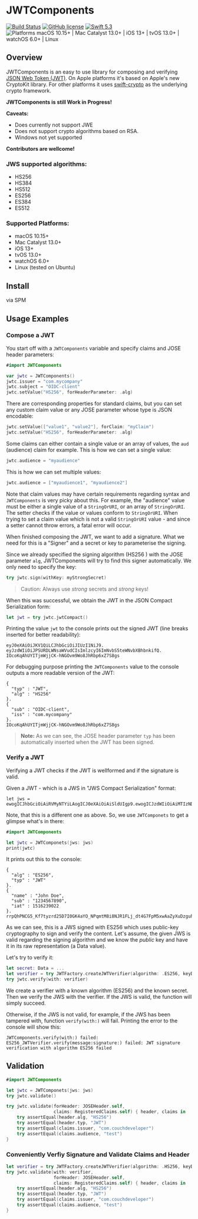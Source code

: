 # JWTComponents

[![Build Status](https://github.com/couchdeveloper/JWTComponents/workflows/Build/badge.svg?branch=main)](https://github.com/couchdeveloper/JWTComponents/actions) [![GitHub license](https://img.shields.io/badge/License-Apache%202.0-blue.svg)](http://www.apache.org/licenses/LICENSE-2.0) [![Swift 5.3](https://img.shields.io/badge/Swift-5.3-orange.svg?style=flat)](https://developer.apple.com/swift/) ![Platforms macOS 10.15+ | Mac Catalyst 13.0+ | iOS 13+ | tvOS 13.0+ | watchOS 6.0+ | Linux ](https://img.shields.io/badge/Platform-macOS%2010.15%2B%20%7C%20Mac%20Catalyst%2013.0%2B%20%7C%20iOS%2013%2B%20%7C%20tvOS%2013.0%2B%20%7C%20watchOS%206.0%2B%20%7C%20Linux%20-brightgreen)

## Overview

JWTComponents is an easy to use library for composing and verifying [JSON Web Token (JWT)](https://tools.ietf.org/html/rfc7519). On Apple platforms it's based on Apple's new CryptoKit library. For other platforms it uses [swift-crypto](https://github.com/apple/swift-crypto) as the underlying crypto framework.

**JWTComponents is still Work in Progress!**


**Caveats:**
- Does currently not support JWE
- Does not support crypto algorithms based on RSA.
- Windows not yet supported

**Contributors are wellcome!**

### JWS supported algorithms:
  - HS256
  - HS384
  - HS512
  - ES256
  - ES384
  - ES512

### Supported Platforms:
- macOS 10.15+
- Mac Catalyst 13.0+
- iOS 13+
- tvOS 13.0+
- watchOS 6.0+
- Linux (tested on Ubuntu)

## Install
via SPM

## Usage Examples
### Compose a JWT

You start off with a `JWTComponents` variable and specify claims and JOSE header parameters:

```Swift
#import JWTComponents

var jwtc = JWTComponents()
jwtc.issuer = "com.mycompany"
jwtc.subject = "OIDC-client"
jwtc.setValue("HS256", forHeaderParameter: .alg)
```

There are corresponding properties for standard claims, but you can set any custom claim value or any JOSE parameter whose type is JSON encodable:
```Swift
jwtc.setValue(["value1", "value2"], forClaim: "myClaim")
jwtc.setValue("HS256", forHeaderParameter: .alg)
```
Some claims can either contain a single value or an array of values, the `aud` (audience) claim for example.
This is how we can set a single value:

```Swift
jwtc.audience = "myaudience"
```
This is how we can set multiple values:
```Swift
jwtc.audience = ["myaudience1", "myaudience2"]
```
Note that claim values may have certain requirements regarding syntax and `JWTComponents` is very picky about this. For example, the "audience" value must be either a single value of a `StringOrURI`, or an array of `StringOrURI`. The setter checks if the value or values conform to `StringOrURI`. When trying to set a claim value which is not a valid `StringOrURI` value - and since a setter cannot throw errors, a fatal error will occur.

When finished composing the JWT, we want to add a signature. What we need for this is a "Signer" and a secret or key to parameterise the signing.

Since we already specified the signing algorithm (HS256 ) with the JOSE parameter `alg`,  JWTComponents will try to find this signer automatically. We only need to specify the key:

```Swift
try jwtc.sign(withKey: myStrongSecret)
```
> Caution: Always use _strong_ secrets and _strong_ keys!


When this was successful, we obtain the JWT in the JSON Compact Serialization form:
```Swift
let jwt = try jwtc.jwtCompact()
```

Printing the value `jwt` to the console prints out the signed JWT (line breaks inserted for better readability):

    eyJ0eXAiOiJKV1QiLCJhbGciOiJIUzI1NiJ9.
    eyJzdWIiOiJPSURDLWNsaWVudCIsImlzcyI6ImNvbS5teWNvbXBhbnkifQ.
    IOcoKqAhUYITjmWjjCK-hNGOvm9Wo8JhRbp6xZ7S8gs

For debugging purpose printing the `JWTComponents` value to the console outputs a more readable version of the JWT:
```Console
{
  "typ" : "JWT",
  "alg" : "HS256"
}.
{
  "sub" : "OIDC-client",
  "iss" : "com.mycompany"
}.
IOcoKqAhUYITjmWjjCK-hNGOvm9Wo8JhRbp6xZ7S8gs

```

> **Note:**
As we can see, the JOSE header parameter `typ` has been automatically inserted when the JWT has been signed.


### Verify a JWT

Verifying a JWT checks if the JWT is wellformed and if the signature is valid.

Given a JWT - which is a  JWS in "JWS Compact Serialization" format: 
```
let jws = ewogICJhbGciOiAiRVMyNTYiLAogICJ0eXAiOiAiSldUIgp9.ewogICJzdWIiOiAiMTIzNDU2Nzg5MCIsCiAgIm5hbWUiOiAiSm9obiBEb2UiLAogICJpYXQiOiAxNTE2MjM5MDIyCn0.rrpQhPNCG5_Kf7tyzrd25D7I0GK4aYO_NPqmtM8i8NJR1FLj_dt4G7FpM5xwAaZyXuDzguhKHupoABpHYVRNxQ
```
Note, that this is a different one as above. So, we use `JWTComponets` to get a glimpse what's in there:
```Swift
#import JWTComponents

let jwtc = JWTComponets(jws: jws)
print(jwtc)
```

It prints out this to the console:
```console
{
  "alg" : "ES256",
  "typ" : "JWT"
}.
{
  "name" : "John Doe",
  "sub" : "1234567890",
  "iat" : 1516239022
}.
rrpQhPNCG5_Kf7tyzrd25D7I0GK4aYO_NPqmtM8i8NJR1FLj_dt4G7FpM5xwAaZyXuDzguhKHupoABpHYVRNxQ
```

As we can see, this is a JWS signed with ES256 which uses public-key cryptography to sign and verify the content. Let's assume, the given JWS is valid regarding the signing algorithm and we know the _public_ key and have it in its raw representation (a Data value).

Let's try to verify it:

```Swift
let secret: Data = ...
let verifier = try JWTFactory.createJWTVerifier(algorithm: .ES256, keyData: secret)
try jwtc.verify(with: verifier)
```

We create a verifier with a known algorithm (ES256) and the known secret. Then we verify the JWS with the verifier. If the JWS is valid, the function will simply succeed.

Otherwise, if the JWS is not valid, for example, if the JWS has been tampered with, function `verify(with:)` will fail. Printing the error to the console will show this:

```console
JWTComponents.verify(with:) failed: ES256_JWTVerifier.verify(message:signature:) failed: JWT signature verification with algorithm ES256 failed
```

## Validation

 ```Swift
 #import JWTComponents

 let jwtc = JWTComponets(jws: jws)
 try jwtc.validate()

 try jwtc.validate(forHeader: JOSEHeader.self,
                   claims: RegisteredClaims.self) { header, claims in
     try assertEqual(header.alg, "HS256")
     try assertEqual(header.typ, "JWT")
     try assertEqual(claims.issuer, "com.couchdeveloper")
     try assertEqual(claims.audience, "test")
 }


```
### Conveniently Verfiy Signature and Validate Claims and Header

```Swift
let verifier = try JWTFactory.createJWTVerifier(algorithm: .HS256, keyData: keyData)
try jwtc.validate(with: verifier,
                  forHeader: JOSEHeader.self,
                  claims: RegisteredClaims.self) { header, claims in
    try assertEqual(header.alg, "HS256")
    try assertEqual(header.typ, "JWT")
    try assertEqual(claims.issuer, "com.couchdeveloper")
    try assertEqual(claims.audience, "test")
}
```
